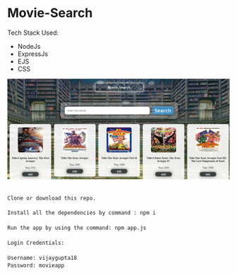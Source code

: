 # Movie-Search


Tech Stack Used:

- NodeJs
- ExpressJs
- EJS
- CSS


![HomePage](1.JPG?raw=true "Homepage")
```diff

Clone or download this repo.

Install all the dependencies by command : npm i

Run the app by using the command: npm app.js

Login Credentials:

Username: vijaygupta18
Password: movieapp 


